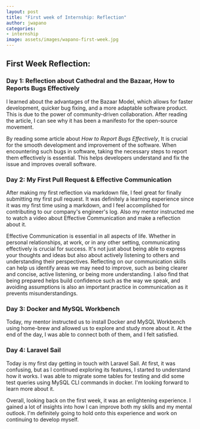 ```yaml
---
layout: post
title: "First week of Internship: Reflection"
author: jwapano
categories: 
- internship
image: assets/images/wapano-first-week.jpg
---
```


## First Week Reflection:

### Day 1: Reflection about Cathedral and the Bazaar, How to Reports Bugs Effectively

I learned about the advantages of the Bazaar Model, which allows for faster development, quicker bug fixing, and a more adaptable software product. This is due to the power of community-driven collaboration. After reading the article, I can see why it has been a manifesto for the open-source movement.

By reading some article about *How to Report Bugs Effectively*, It is crucial for the smooth development and improvement of the software. When encountering such bugs in software, taking the necessary steps to report them effectively is essential. This helps developers understand and fix the issue and improves overall software.

### Day 2: My First Pull Request & Effective Communication

After making my first reflection via markdown file, I feel great for finally submitting my first pull request. It was definitely a learning experience since it was my first time using a markdown, and I feel accomplished for contributing to our company's engineer's log. Also my mentor instructed me to watch a video about Effective Communication and make a reflection about it.

Effective Communication is essential in all aspects of life. Whether in personal relationships, at work, or in any other setting, communicating effectively is crucial for success. It's not just about being able to express your thoughts and ideas but also about actively listening to others and understanding their perspectives. Reflecting on our communication skills can help us identify areas we may need to improve, such as being clearer and concise, active listening, or being more understanding. I also find that being prepared helps build confidence such as the way we speak, and avoiding assumptions is also an important practice in communication as it prevents misunderstandings.

### Day 3: Docker and MySQL Workbench

Today, my mentor instructed us to install Docker and MySQL Workbench using home-brew and allowed us to explore and study more about it. At the end of the day, I was able to connect both of them, and I felt satisfied.

### Day 4: Laravel Sail

Today is my first day getting in touch with Laravel Sail. At first, it was confusing, but as I continued exploring its features, I started to understand how it works. I was able to migrate some tables for testing and did some test queries using MySQL CLI commands in docker. I'm looking forward to learn more about it.

Overall, looking back on the first week, it was an enlightening experience. I gained a lot of insights into how I can improve both my skills and my mental outlook. I'm definitely going to hold onto this experience and work on continuing to develop myself.



